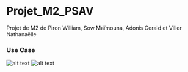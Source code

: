 # Projet_M2_PSAV
Projet de M2 de Piron William, Sow Maïmouna, Adonis Gerald et Viller Nathanaëlle

### Use Case ###
![alt text](http://www.plantuml.com/plantuml/png/dLNDRjf04Bxp5AFqa710LQhs5aK25sWacagXwdrP3sQKzQwxkoP5LTwbn_ev_6ATjJ7OuQTf9IHWPxvlPxxvMVT8EXDMfB0GyZ6n9jTnP9InCADavQSMDpstyra97JzPyXurB8Los5EuzE0DsE0DCLcKdenkOJBc5GdE_KOX1BFGYSAUa9ul6SOfwUtlpvWkR6FuYEjUYoHtA8L3-Da36Bq8zCruCewYOR0O6wFTdhwFhaVN8puTMckUwiClYjOOZi8TRU-5OjB6C37QtuiK8JAv9RGxGFVYcnlubAT2m-qjJ8sAUy_jY7UP7ezv-6xqOJG9aBtZlV4MXrccY34CkefiMQ25N4DPhCj2OuhQzs4msEh6FeqmKtH1zyYacKSG3YxO2B1da9MbEXmCgg-njfYGupijE7IGiU-oB2ngYQxjE0s7jOysdfOaHRYhupEZu66QUw3yrVut4H8NnZo-7l7rANIPVJtWJZil4bR-zP1v5hBP0BjUjBMS6IaKkIh9lPHp15KRkc5zCsH1iJQj6WKnZLnrPNme2vbdjPOn-vEM5BUSeHEvu2emhm0jrfJKiMJSZo2KOeDuqHMd2diGcCX_VCzHEL2NkQSgJGoiFAVMaoGEiD9ZByU455EDrmndDMenwhEQ7jSLSLW9HbVJp-a1H-y5QGUIzqNvsrPQN1nfsORue6DFP3VZp4uanjhmJnQfexkGiYnuqaFrJzDARkXSDSoabyQcTPj3V7aQnZDxDjfeJol2z22aPeDQurdMcI3djct2pHhCWcotdQ9EmAUyxdHCN6yRxhPOpRWB0tvUZ5rF9wXT0sADpu8UC0J1ByI18FoskB80bzUadKNpTiNrD3O4UT0XTzgN1SzqTn2fFWs9N-PM7GWPkczvPE6qvy-zh768xRz0T6pl_1MrNJt_X3co4kVIYYmZdLITqXc7HkogTc4sd974tstuK2Mil5_nKyUQkJn9wf5irUi8l2hHLRisrPCKNcpOFkBX_rNdIUf3rzZUiVskgRLl-aSPjoQsXS_p7m00)
![alt text](http://www.plantuml.com/plantuml/png/RP5BJiCm48RtESL8RDe5Yxus25LgehOi2aWWs0_Ea5guTXWx1GJSXMtFqOinJab84Jlx-_zv-oTjIsJSm0Egfu9TPVFC6SUmqiKwB9dU4W3VkjPeynVM8P25HpIUH3Nq620uu1W1kMPIGJjx55TATYpeDhmPWcX0MnXA4Z6TNQAsSEU9pm1z_H3QkoKmJg7Hykz7eIVAe1-bUwTPgdhOxxPaWuUIdLgJRst3sdQptwcgtE-O3cvjbSx_zOzg_mgjYbO4YrjTO1m2IbSne34YxB-Wia2nP1ivhYFdbgdGFZILwD0MLg_F5Hal32eP0r3sm44hBLsrAIRzv6XLubJe2Tw5fd-ESZ9VpBDi5XN7EV4F7MU3T90AdJ6xbmEyDdeRhpDJmN7N_M0aQICid0rNk278P4vTR_uGS5pu_1mkgWrQc4vXwKoUV2R9RyVjFV_lUJPC9-aYXiHTtTNtF3tzc7OkMZz-uR21mmuSDN3KWUC6ZZjmqly6)
